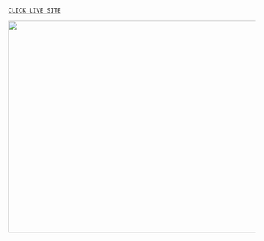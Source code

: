 [`CLICK LIVE SITE`](https://master-heroku-cc.vercel.app/)


<p align="center">
  <img width="700"  height="430.45" src="https://telegra.ph/file/fdea6e5d68aa3be3b7d7b.jpg">
</p>
